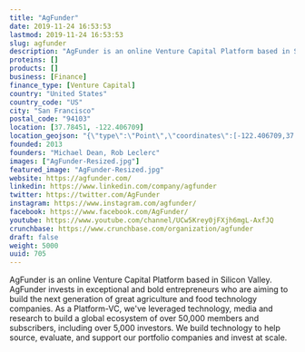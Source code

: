 ```yaml
---
title: "AgFunder"
date: 2019-11-24 16:53:53
lastmod: 2019-11-24 16:53:53
slug: agfunder
description: "AgFunder is an online Venture Capital Platform based in Silicon Valley. AgFunder invests in exceptional and bold entrepreneurs who are aiming to build the next generation of great agriculture and food technology companies. As a Platform-VC, we've leveraged technology, media and research to build a global ecosystem of over 50,000 members and subscribers, including over 5,000 investors. We build technology to help source, evaluate, and support our portfolio companies and invest at scale."
proteins: []
products: []
business: [Finance]
finance_type: [Venture Capital]
country: "United States"
country_code: "US"
city: "San Francisco"
postal_code: "94103"
location: [37.78451, -122.406709]
location_geojson: "{\"type\":\"Point\",\"coordinates\":[-122.406709,37.78451]}"
founded: 2013
founders: "Michael Dean, Rob Leclerc"
images: ["AgFunder-Resized.jpg"]
featured_image: "AgFunder-Resized.jpg"
website: https://agfunder.com/
linkedin: https://www.linkedin.com/company/agfunder
twitter: https://twitter.com/AgFunder
instagram: https://www.instagram.com/agfunder/
facebook: https://www.facebook.com/AgFunder/
youtube: https://www.youtube.com/channel/UCw5Krey0jFXjh6mgL-AxfJQ
crunchbase: https://www.crunchbase.com/organization/agfunder
draft: false
weight: 5000
uuid: 705
---
```

AgFunder is an online Venture Capital Platform based in Silicon Valley. AgFunder invests in exceptional and bold entrepreneurs who are aiming to build the next generation of great agriculture and food technology companies. As a Platform-VC, we've leveraged technology, media and research to build a global ecosystem of over 50,000 members and subscribers, including over 5,000 investors. We build technology to help source, evaluate, and support our portfolio companies and invest at scale.
